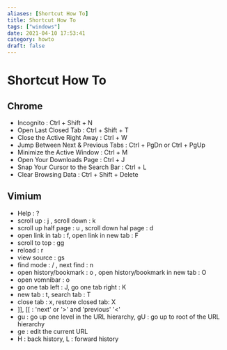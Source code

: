 ```yaml
---
aliases: [Shortcut How To]
title: Shortcut How To
tags: ["windows"]
date: 2021-04-10 17:53:41
category: howto
draft: false
---
```


# Shortcut How To

## Chrome

- Incognito : Ctrl + Shift + N
- Open Last Closed Tab : Ctrl + Shift + T
- Close the Active Right Away : Ctrl + W
- Jump Between Next & Previous Tabs : Ctrl + PgDn or Ctrl + PgUp
- Minimize the Active Window : Ctrl + M
- Open Your Downloads Page : Ctrl + J
- Snap Your Cursor to the Search Bar : Ctrl + L
- Clear Browsing Data : Ctrl + Shift + Delete

## Vimium

- Help : ?
- scroll up : j , scroll down : k
- scroll up half page : u , scroll down hal page : d
- open link in tab : f, open link in new tab : F
- scroll to top : gg
- reload : r
- view source : gs
- find mode : / , next find : n
- open history/bookmark : o , open history/bookmark in new tab : O
- open vomnibar : o
- go one tab left : J, go one tab right : K
- new tab : t, search tab : T
- close tab : x, restore closed tab: X
- ]], [[ : 'next' or '>' and 'previous' '<'
- gu : go up one level in the URL hierarchy, gU : go up to root of the URL hierarchy
- ge : edit the current URL
- H : back history, L : forward history
